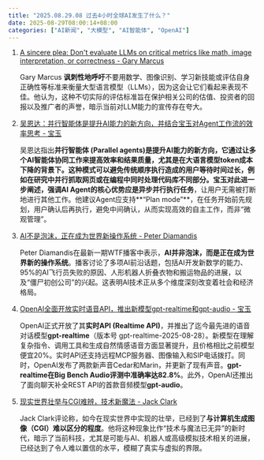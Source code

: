 ```yaml
---
title: "2025.08.29.08 过去4小时全球AI发生了什么？"
date: 2025-08-29T08:00:14+08:00
categories: ["AI新闻", "大模型", "AI智能体", "OpenAI"]
---
```


1.  [A sincere plea: Don't evaluate LLMs on critical metrics like math, image interpretation, or correctness - Gary Marcus](https://x.com/GaryMarcus/status/1961194573486854603)

    Gary Marcus **讽刺性地呼吁**不要用数学、图像识别、学习新技能或评估自身正确性等标准来衡量大型语言模型（LLMs），因为这会让它们看起来表现不佳。他认为，这种不切实际的评估标准旨在保护相关公司的估值、投资者的回报以及推广者的声誉，暗示当前对LLM能力的宣传存在夸大。

2.  [吴恩达：并行智能体是提升AI能力的新方向，并结合宝玉对Agent工作流的效率思考 - 宝玉](https://x.com/dotey/status/1961181773657739665)

    吴恩达指出**并行智能体 (Parallel agents)**是提升AI能力的新方向，它通过让多个AI智能体协同工作来提高效率和结果质量，尤其是在大语言模型token成本下降的背景下。这种模式可以避免传统顺序执行造成的用户等待时间过长，例如在研究中并行抓取网页或在编程中同时处理代码库不同部分。**宝玉**对此进一步阐述，强调AI Agent的核心优势应是**异步并行执行任务**，让用户无需被打断地进行其他工作。他建议Agent应支持**“Plan mode”**，在任务开始前先规划，用户确认后再执行，避免中间确认，从而实现高效的自主工作，而非“微观管理”。

3.  [AI不是泡沫，正在成为世界新操作系统 - Peter Diamandis](https://x.com/PeterDiamandis/status/1961176683723329642)

    Peter Diamandis在最新一期WTF播客中表示，**AI并非泡沫，而是正在成为世界新的操作系统**。播客讨论了多项AI前沿话题，包括AI开发新数学的能力、95%的AI飞行员失败的原因、人形机器人折叠衣物和搬运物品的进展，以及“僵尸初创公司”的兴起。这表明AI技术正从多个维度深刻改变着社会和经济格局。

4.  [OpenAI全面开放实时语音API，推出新模型gpt-realtime和gpt-audio - 宝玉](https://x.com/dotey/status/1961164339005595775)

    OpenAI正式开放了其**实时API (Realtime API)**，并推出了迄今最先进的语音对话模型**gpt-realtime**（版本号 gpt-realtime-2025-08-28）。新模型在理解复杂指令、调用工具和生成自然情感语音方面显著提升，且价格相比之前模型便宜20%。实时API还支持远程MCP服务器、图像输入和SIP电话拨打。同时，OpenAI发布了两款新声音Cedar和Marin，并更新了现有声音。**gpt-realtime在Big Bench Audio评测中准确率达82.8%**。此外，OpenAI还推出了面向聊天补全REST API的首款音频模型**gpt-audio**。

5.  [现实世界壮举与CGI难辨，技术新魔法 - Jack Clark](https://x.com/jackclarkSF/status/1961165918861758707)

    Jack Clark评论称，如今在现实世界中实现的壮举，已经到了**与计算机生成图像（CGI）难以区分的程度**。他将这种现象比作“技术与魔法已无异”的新时代，暗示了当前科技，尤其是可能与AI、机器人或高级模拟技术相关的进展，已经达到了令人难以置信的水平，模糊了真实与虚拟的界限。